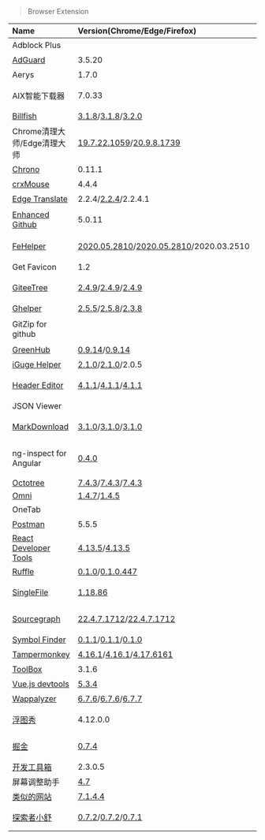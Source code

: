 > Browser Extension

| Name                              | Version(Chrome/Edge/Firefox)                                                    | Description                          |
| :-------------------------------- | :------------------------------------------------------------------------------ | :----------------------------------- |
| Adblock Plus                      |                                                                                 | 免除广告困扰                         |
| [AdGuard][AdGuard]                | 3.5.20                                                                          | 广告拦截器                           |
| Aerys                             | 1.7.0                                                                           | 窗口标签管理器                       |
| AIX智能下载器                     | 7.0.33                                                                          | 高效实现网页内容的嗅探和下载         |
| [Billfish][BF]                    | [3.1.8][BF-Chrome]/[3.1.8][BF-Edge]/[3.2.0][BF-Firefox]                         | 免费素材管理工具                     |
| Chrome清理大师/Edge清理大师       | [19.7.22.1059][CM-Chrome]/[20.9.8.1739][CM-Edge]                                | 一键清理浏览器垃圾                   |
| [Chrono][Chrono]                  | 0.11.1                                                                          | 下载管理器                           |
| [crxMouse][crxMouse]              | 4.4.4                                                                           | 鼠标手势                             |
| [Edge Translate][EdgeTranslate]   | 2.2.4/[2.2.4][EdgeTranslate-Edge]/2.2.4.1                                       | 侧边翻译                             |
| [Enhanced Github][EnhancedGithub] | 5.0.11                                                                          | 提供GitHub附加组件的浏览器扩展       |
| [FeHelper][FH]                    | [2020.05.2810][FH-Chrome]/[2020.05.2810][FH-Edge]/2020.03.2510                  | Web开发者常用工具集                  |
| Get Favicon                       | 1.2                                                                             | 获取网页的favicon                    |
| [GiteeTree][GT]                   | [2.4.9][GT-Chrome]/[2.4.9][GT-Edge]/[2.4.9][GT-Firefox]                         | 基于Octotree的码云文件树插件         |
| [Ghelper][GH]                     | [2.5.5][GH-Chrome]/[2.5.8][GH-Edge]/[2.3.8][GH-Firefox]                         | 谷歌上网助手                         |
| GitZip for github                 |                                                                                 | 高速下载GitHub项目文件夹             |
| [GreenHub][GreenHub]              | [0.9.14][GreenHub-Chrome]/[0.9.14][GreenHub-Edge]                               | 绿墙-网络出海工具                    |
| [iGuge Helper][iGuge]             | [2.1.0][iGuge-Chrome]/[2.1.0][iGuge-Edge]/2.0.5                                 | 谷歌学术助手                         |
| [Header Editor][HE]               | [4.1.1][HE-Chrome]/[4.1.1][HE-Edge]/[4.1.1][HE-Firefox]                         | 基于规则修改请求/响应头，进行重定向  |
| JSON Viewer                       |                                                                                 | 方便查看Json结构                     |
| [MarkDownload][MD]                | [3.1.0][MD-Chrome]/[3.1.0][MD-Edge]/[3.1.0][MD-Firefox]                         | 把HTML格式自动转换成Markdown格式     |
| ng-inspect for Angular            | [0.4.0][ng-inspect-for-angular-Chrome]                                          | 用于调试Angular(1.x/4+/lvy)应用程序  |
| [Octotree][OT]                    | [7.4.3][OT-Chrome]/[7.4.3][OT-Edge]/[7.4.3][OT-Firefox]                         | GitHub Code Tree                     |
| [Omni][Omni]                      | [1.4.7][Omni-Chrome]/[1.4.5][Omni-Firefox]                                      |                                      |
| OneTab                            |                                                                                 | 一键合并Tab                          |
| [Postman][Postman]                | 5.5.5                                                                           | 网络API测试工具                      |
| [React Developer Tools][React]    | [4.13.5][React-Chrome]/[4.13.5][React-Edge]                                     | React开发工具                        |
| [Ruffle][Ruffle]                  | [0.1.0][Ruffle-Chrome]/[0.1.0.447][Ruffle-Firefox]                              | Flash模拟器                          |
| [SingleFile][SingleFile]          | [1.18.86][SingleFile-Chrome]                                                    | 把网页完整保存到本地                 |
| [Sourcegraph][SG]                 | [22.4.7.1712][SG-Chrome]/[22.4.7.1712][SG-Firefox]                              | Web代码搜索浏览工具                  |
| [Symbol Finder][SF]               | [0.1.1][SF-Chrome]/[0.1.1][SF-Edge]/[0.1.0][SF-Firefox]                         | 轻松浏览和插入图标                   |
| [Tampermonkey][TM]                | [4.16.1][TM-Chrome]/[4.16.1][TM-Edge]/[4.17.6161][TM-Firefox]                   | 用户脚本管理器                       |
| [ToolBox][ToolBox]                | 3.1.6                                                                           | 常用工具                             |
| [Vue.js devtools][Vue]            | [5.3.4][Vue-Chrome]                                                             | Vue开发工具                          |
| [Wappalyzer][Wappalyzer]          | [6.7.6][Wappalyzer-Chrome]/[6.7.6][Wappalyzer-Edge]/[6.7.7][Wappalyzer-Firefox] | 识别网站技术栈                       |
| [浮图秀][PhotoShow]               | 4.12.0.0                                                                        | 悬浮快速查看网页原图                 |
| [掘金][juejin]                    | [0.7.4][juejin-Edge]                                                            | 一站式聚合优质内容·快捷工具·常用网址 |
| [开发工具箱][开发工具箱]          | 2.3.0.5                                                                         | 软件开发小工具合集                   |
| 屏幕调整助手                      | [4.7][屏幕调整助手-Chrome]                                                      | 更改屏幕的大小                       |
| [类似的网站][similar]             | [7.1.4.4][similar-Chrome]                                                       | 发现相关网站                         |
| [探索者小舒][XS]                  | [0.7.2][XS-Chrome]/[0.7.2][XS-Edge]/[0.7.1][XS-Firefox]                         | 强大快捷的搜索切换工具               |

[AdGuard]: https://adguard.com/zh_cn/adguard-browser-extension/overview.html '跳转主页'
[BF]: https://www.billfish.cn/ '跳转主页'
[BF-Chrome]: https://chrome.google.com/webstore/detail/billfish-free-material-ma/piohkopmiebhgodfkcfcmjbmgkcnjnmf '跳转Google Store'
[BF-Edge]: https://microsoftedge.microsoft.com/addons/detail/billfish-%E5%85%8D%E8%B4%B9%E7%B4%A0%E6%9D%90%E7%AE%A1%E7%90%86%E5%B7%A5%E5%85%B7v3/kjjmbhmmbfgbaannpbpoaabponeogaop?hl=zh-CN '跳转Microsoft Store'
[BF-Firefox]: https://addons.mozilla.org/zh-CN/firefox/addon/billfish-%E5%85%8D%E8%B4%B9%E5%9B%BE%E7%89%87%E7%AE%A1%E7%90%86%E9%87%87%E9%9B%86%E6%8F%92%E4%BB%B6/ '跳转Firefox Add-ons'
[CM-Chrome]: https://chrome.google.com/webstore/detail/clean-master-the-best-chr/eagiakjmjnblliacokhcalebgnhellfi '跳转Google Store'
[CM-Edge]: https://microsoftedge.microsoft.com/addons/detail/edge%E6%B8%85%E7%90%86%E5%A4%A7%E5%B8%88%EF%BC%9A%E4%B8%80%E9%94%AE%E6%B8%85%E7%90%86%E6%B5%8F%E8%A7%88%E5%99%A8%E5%9E%83%E5%9C%BE%EF%BC%8C%E8%AE%A9%E4%BD%A0%E7%9A%84edg/nlcebdoehkdiojeahkofcfnolkleembf '跳转Microsoft Store'
[Chrono]: https://www.chronodownloader.net/ '跳转主页'
[crxMouse]: https://crxmouse.com/zh-hans/ '跳转主页'
[EdgeTranslate]: https://github.com/EdgeTranslate/EdgeTranslate '跳转主页'
[EdgeTranslate-Edge]: https://microsoftedge.microsoft.com/addons/detail/%E4%BE%A7%E8%BE%B9%E7%BF%BB%E8%AF%91/bfdogplmndidlpjfhoijckpakkdjkkil '跳转Microsoft Store'
[EnhancedGithub]: https://varunmalhotra.xyz/enhanced-github/ '跳转主页'
[FH]: https://www.baidufe.com/fehelper '跳转主页'
[FH-Chrome]: https://chrome.google.com/webstore/detail/fehelper%E5%89%8D%E7%AB%AF%E5%8A%A9%E6%89%8B/pkgccpejnmalmdinmhkkfafefagiiiad '跳转Google Store'
[FH-Edge]: https://microsoftedge.microsoft.com/addons/detail/fehelper%E5%89%8D%E7%AB%AF%E5%8A%A9%E6%89%8B/feolnkbgcbjmamimpfcnklggdcbgakhe '跳转Microsoft Store'
[GT]: https://gitee.com/oschina/GitCodeTree '跳转主页'
[GT-Chrome]: https://chrome.google.com/webstore/detail/gitcodetree/inaaldjpdbkaodlmdcplgpoibohcmmlj '跳转Google Store'
[GT-Edge]: https://microsoftedge.microsoft.com/addons/detail/giteetree/ialknpjkghajbolmfcbklajihdimifdk '跳转Microsoft Store'
[GT-Firefox]: https://addons.mozilla.org/zh-CN/firefox/addon/giteetree/ '跳转Firefox Add-ons'
[GH]: https://ghelper.xyz/ '跳转主页'
[GH-Chrome]: https://chrome.google.com/webstore/detail/%E8%B0%B7%E6%AD%8C%E4%B8%8A%E7%BD%91%E5%8A%A9%E6%89%8B/cieikaeocafmceoapfogpffaalkncpkc '跳转Google Store'
[GH-Firefox]: https://addons.mozilla.org/zh-CN/firefox/addon/%E8%B0%B7%E6%AD%8C%E4%B8%8A%E7%BD%91%E5%8A%A9%E6%89%8B-%E5%AE%98%E7%BD%91%E7%89%88/ '跳转Firefox Add-ons'
[GH-Edge]: https://microsoftedge.microsoft.com/addons/detail/%E8%B0%B7%E6%AD%8C%E4%B8%8A%E7%BD%91%E5%8A%A9%E6%89%8B/eoboojokdmamahfilfmamjjkcmkmddgk '跳转Microsoft Store'
[GreenHub]: https://github.com/pablocc1979/Green-Hub-Proxy/ '跳转主页'
[GreenHub-Chrome]: https://chrome.google.com/webstore/detail/greenhub-free-vpn/knmhokeiipedacnhpjklbjmfgedfohco '跳转Google Store'
[GreenHub-Edge]: https://microsoftedge.microsoft.com/addons/detail/greenhub%E7%BB%BF%E5%A2%99%E2%80%94%E7%BD%91%E7%BB%9C%E5%87%BA%E6%B5%B7%E5%B7%A5%E5%85%B7/hholdpohidinjmkoanabdchniingdfac '跳转Microsoft Store'
[iGuge]: https://iguge.xyz/ '跳转主页'
[iGuge-Chrome]: https://chrome.google.com/webstore/detail/igg%E8%B0%B7%E6%AD%8C%E5%AD%A6%E6%9C%AF%E5%8A%A9%E6%89%8B/ncldcbhpeplkfijdhnoepdgdnmjkckij '跳转Google Store'
[iGuge-Edge]: https://microsoftedge.microsoft.com/addons/detail/igg%E8%B0%B7%E6%AD%8C%E5%AD%A6%E6%9C%AF%E5%8A%A9%E6%89%8B/mchibleoefileemjfghfejaggonplmmg '跳转Microsoft Store'
[ng-inspect-for-angular-Chrome]: https://chrome.google.com/webstore/detail/ng-inspect-for-angular1x4/onfmmmemcmipkohkkgofiojpiahbpogh '跳转Google Store'
[HE]: https://he.firefoxcn.net/ '跳转主页'
[HE-Chrome]: https://chrome.google.com/webstore/detail/header-editor/eningockdidmgiojffjmkdblpjocbhgh '跳转Google Store'
[HE-Edge]: https://microsoftedge.microsoft.com/addons/detail/header-editor/afopnekiinpekooejpchnkgfffaeceko '跳转Microsoft Store'
[HE-Firefox]: https://addons.mozilla.org/zh-CN/firefox/addon/header-editor/ '跳转Firefox Add-ons'
[MD]: https://github.com/deathau/markdownload '跳转主页'
[MD-Chrome]: https://chrome.google.com/webstore/detail/markdownload-markdown-web/pcmpcfapbekmbjjkdalcgopdkipoggdi '跳转Google Store'
[MD-Edge]: https://microsoftedge.microsoft.com/addons/detail/markdownload-markdown-w/hajanaajapkhaabfcofdjgjnlgkdkknm '跳转Microsoft Store'
[MD-Firefox]: https://addons.mozilla.org/zh-CN/firefox/addon/markdownload/ '跳转Firefox Add-ons'
[OT]: https://www.octotree.io/ '跳转主页'
[OT-Chrome]: https://chrome.google.com/webstore/detail/octotree-github-code-tree/bkhaagjahfmjljalopjnoealnfndnagc '跳转Google Store'
[OT-Edge]: https://microsoftedge.microsoft.com/addons/detail/octotree-github-code-tr/joagmknfcgpikbadjkaikmnhpjadihjg '跳转Microsoft Store'
[OT-Firefox]: https://addons.mozilla.org/zh-CN/firefox/addon/octotree/ '跳转Firefox Add-ons'
[Omni]: https://github.com/alyssaxuu/omni '跳转主页'
[Omni-Chrome]: https://chrome.google.com/webstore/detail/omni/mapjgeachilmcbbokkgcbgpbakaaeehi '跳转Google Store'
[Omni-Firefox]: https://addons.mozilla.org/zh-CN/firefox/addon/omnisearch/ '跳转Firefox Add-ons'
[Postman]: https://www.postman.com/downloads/ '跳转主页'
[React]: https://github.com/facebook/react '跳转主页'
[React-Chrome]: https://chrome.google.com/webstore/detail/react-developer-tools/fmkadmapgofadopljbjfkapdkoienihi '跳转Google Store'
[React-Edge]: https://microsoftedge.microsoft.com/addons/detail/react-developer-tools/gpphkfbcpidddadnkolkpfckpihlkkil '跳转Microsoft Store'
[Ruffle]: https://ruffle.rs/ '跳转主页'
[Ruffle-Chrome]: https://chrome.google.com/webstore/detail/ruffle/donbcfbmhbcapadipfkeojnmajbakjdc '跳转Google Store'
[Ruffle-Firefox]: https://addons.mozilla.org/zh-CN/firefox/addon/ruffle_rs/ '跳转Firefox Add-ons'
[SingleFile]: https://github.com/gildas-lormeau/SingleFile '跳转主页'
[SingleFile-Chrome]: https://chrome.google.com/webstore/detail/singlefile/mpiodijhokgodhhofbcjdecpffjipkle '跳转Google Store'
[SG]: https://sourcegraph.com/ '跳转主页'
[SG-Chrome]: https://chrome.google.com/webstore/detail/sourcegraph/dgjhfomjieaadpoljlnidmbgkdffpack '跳转Google Store'
[SG-Firefox]: https://addons.mozilla.org/zh-CN/firefox/addon/sourcegraph-for-firefox/ '跳转Firefox Add-ons'
[TM]: https://www.tampermonkey.net/ '跳转主页'
[TM-Chrome]: https://chrome.google.com/webstore/detail/tampermonkey/dhdgffkkebhmkfjojejmpbldmpobfkfo '跳转Google Store'
[TM-Edge]: https://microsoftedge.microsoft.com/addons/detail/tampermonkey/iikmkjmpaadaobahmlepeloendndfphd '跳转Microsoft Store'
[TM-Firefox]: https://addons.mozilla.org/zh-CN/firefox/addon/tampermonkey/ '跳转Firefox Add-ons'
[ToolBox]: http://chenapp.com/chrome/developtools '跳转主页'
[Vue]: https://devtools.vuejs.org/ '跳转主页'
[Vue-Chrome]: https://chrome.google.com/webstore/detail/vuejs-devtools/nhdogjmejiglipccpnnnanhbledajbpd '跳转Google Store'
[Wappalyzer]: https://www.wappalyzer.com/ '跳转主页'
[Wappalyzer-Chrome]: https://chrome.google.com/webstore/detail/wappalyzer/gppongmhjkpfnbhagpmjfkannfbllamg '跳转Google Store'
[Wappalyzer-Edge]: https://microsoftedge.microsoft.com/addons/detail/wappalyzer/mnbndgmknlpdjdnjfmfcdjoegcckoikn '跳转Microsoft Store'
[Wappalyzer-Firefox]: https://addons.mozilla.org/zh-CN/firefox/addon/wappalyzer/ '跳转Firefox Add-ons'
[PhotoShow]: https://github.com/Mr-VincentW/PhotoShow '跳转主页'
[juejin]: https://juejin.cn/extension '跳转主页'
[juejin-Edge]: https://microsoftedge.microsoft.com/addons/detail/%E7%A8%80%E5%9C%9F%E6%8E%98%E9%87%91/iblloeofmdhfkbkpjkkombjngddeocjk '跳转Microsoft Store'
[开发工具箱]: https://www.box3.cn/ '跳转主页'
[屏幕调整助手-Chrome]: https://chrome.google.com/webstore/detail/%E5%B1%8F%E5%B9%95%E8%B0%83%E6%95%B4%E5%8A%A9%E6%89%8B/ajgidahckhliegaonfgbialbcpcljach '跳转Google Store'
[similar]: https://www.similarsites.com/ '跳转主页'
[similar-Chrome]: https://chrome.google.com/webstore/detail/similar-sites-discover-re/necpbmbhhdiplmfhmjicabdeighkndkn '跳转Google Store'
[SF]: https://mybrowseraddon.com/symbol-finder.html '跳转主页'
[SF-Chrome]: https://chrome.google.com/webstore/detail/symbol-finder/jkkcdhfbndheafipanegbnmhledmdcjj '跳转Google Store'
[SF-Edge]: https://microsoftedge.microsoft.com/addons/detail/symbol-finder/jkgpgpgilkkfmejondehknfkobjcdbgg '跳转Microsoft Store'
[SF-Firefox]: https://addons.mozilla.org/zh-CN/firefox/addon/symbol-finder/ '跳转Firefox Add-ons'
[XS]: https://ex.xiaoshu.app/ '跳转主页'
[XS-Chrome]: https://chrome.google.com/webstore/detail/lcalpcoppmdamffdmmchmadbpaoibaep '跳转Google Store'
[XS-Edge]: https://microsoftedge.microsoft.com/addons/detail/%E6%8E%A2%E7%B4%A2%E8%80%85%E5%B0%8F%E8%88%92/coneollgjonabefaacemccaknmicmncj '跳转Microsoft Store'
[XS-Firefox]: https://addons.mozilla.org/zh-CN/firefox/addon/explorer-xiaoshu/ '跳转Firefox Add-ons'
